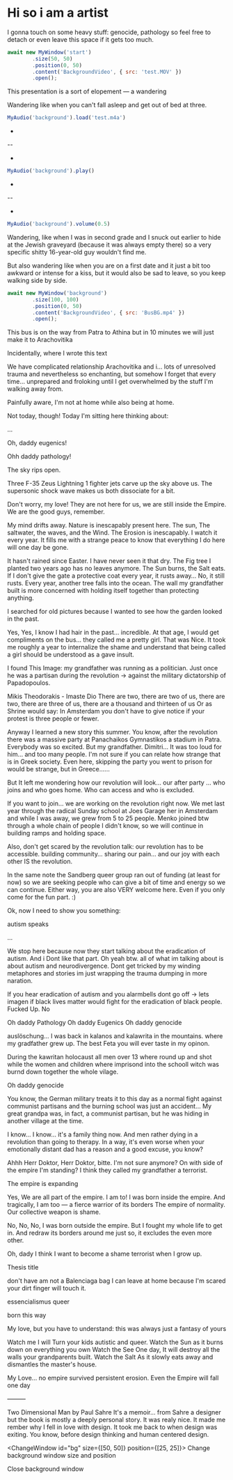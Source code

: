 <script>
    import NewWindow from './NewWindow.svelte';
    import ChangeWindow from './ChangeWindow.svelte';
    import CloseWindow from './CloseWindow.svelte';
    import BackgroundVideo from '$lib/components/BackgroundVideo.svelte';
</script>


# Hi so i am a artist

I gonna touch on some heavy stuff: genocide, pathology
so feel free to detach or even leave this space if it gets too much.



```js
await new MyWindow('start')
        .size(50, 50)
        .position(0, 50)
        .content('BackgroundVideo', { src: 'test.MOV' })
        .open();
```

This presentation is a sort of elopement — a wandering

Wandering like when you can't fall asleep and get out of bed at three.

```js
MyAudio('background').load('test.m4a')
```
-

--

-

```js
MyAudio('background').play()
```

-

--

-

```js
MyAudio('background').volume(0.5)
```

Wandering, like when I was in second grade and I snuck out earlier to hide at the Jewish graveyard (because it was always empty there) so a very specific shitty 16-year-old guy wouldn't find me.

But also wandering like when you are on a first date and it just a bit too awkward or intense for a kiss, but it would also be sad to leave, so you keep walking side by side.

```js
await new MyWindow('background')
        .size(100, 100)
        .position(0, 50)
        .content('BackgroundVideo', { src: 'BusBG.mp4' })
        .open();
```

This bus is on the way from Patra to Athina
but in 10 minutes we will just make it to Arachovitika

Incidentally, where I wrote this text

We have complicated relationship Arachovitika and i… lots of unresolved trauma and nevertheless so enchanting, but somehow I forget that every time… unprepared and froloking until I get overwhelmed by the stuff I'm walking away from.

Painfully aware, I'm not at home while also being at home.

Not today, though! Today I'm sitting here thinking about:

…

Oh, daddy eugenics!

Ohh daddy pathology!

The sky rips open.

Three F-35 Zeus Lightning 1 fighter jets carve up the sky above us. The supersonic shock wave makes us both dissociate for a bit.

Don't worry, my love! They are not here for us, we are still inside the Empire. We are the good guys, remember.

My mind drifts away. Nature is inescapably present here.
The sun, The saltwater, the waves, and the Wind. The Erosion is inescapably. I watch it every year. It fills me with a strange peace to know that everything I do here will one day be gone.

It hasn't rained since Easter. I have never seen it that dry. The Fig tree I planted two years ago has no leaves anymore. The Sun burns, the Salt eats. If I don't give the gate a protective coat every year, it rusts away… No, it still rusts.
Every year, another tree falls into the ocean. The wall my grandfather built is more concerned with holding itself together than protecting anything.

I searched for old pictures because I wanted to see how the garden looked in the past.

Yes, Yes, I know I had hair in the past… incredible.
At that age, I would get compliments on the bus… they called me a pretty girl. That was Nice. 
It took me roughly a year to internalize the shame and understand that being called a girl should be understood as a gave insult.

I found This Image: my grandfather was running as a politician.
Just once
he was a partisan during the revolution → against the military dictatorship of Papadopoulos. 

Mikis Theodorakis - Imaste Dio
There are two, there are two of us,
there are two, there are three of us,
there are a thousand and thirteen of us
Or as Shrine would say: In Amsterdam you don't have to give notice if your protest is three people or fewer.


Anyway I learned a new story this summer.
You know, after the revolution there was a massive party at Panachaikos Gymnastikos a stadium in Patra. Everybody was so excited. 
But my grandfather. Dimitri…
It was too loud for him… and too many people. I'm not sure if you can relate how strange that is in Greek society. Even here, skipping the party you went to prison for would be strange, but in Greece……

But It left me wondering how our revolution will look… our after party … who joins and who goes home. Who can access and who is excluded. 

If you want to join… we are working on the revolution right now. We met last year through the radical Sunday school at Joes Garage her in Amsterdam and while I was away, we grew from 5 to 25 people. Menko joined btw through a whole chain of people I didn't know, so we will continue in building ramps and holding space.

Also, don't get scared by the revolution talk: 
our revolution has to be accessible.
building community… 
sharing our pain… 
and our joy with each other 
IS the revolution.

In the same note the Sandberg queer group ran out of funding (at least for now) so we are seeking people who can give a bit of time and energy so we can continue. Either way, you are also VERY welcome here. Even if you only come for the fun part. :)


Ok, now I need to show you something:

autism speaks

…

We stop here because now they start talking about the eradication of autism. And i Dont like that part.
Oh yeah btw. all of what im talking about is about autism and neurodivergence. Dont get tricked by my winding metaphores and stories im just wrapping the trauma dumping in more naration.

If you hear eradication of autism and you alarmbells dont go off → lets imagen if black lives matter would fight for the eradication of black people. Fucked Up. No

Oh daddy Pathology
Oh daddy Eugenics
Oh daddy genocide

auslöschung…
I was back in kalanos and kalawrita in the mountains. where my gradfather grew up. The best Feta you will ever taste in my opinon. 

During the kawritan holocaust all men over 13 where round up and shot while the women and children where imprisond into the schooll witch was burnd down together the whole vilage. 

Oh daddy genocide

You know, the German military treats it to this day as a normal fight against communist partisans and the burning school was just an accident… My great grandpa was, in fact, a communist partisan, but he was hiding in another village at the time.

I know… I know… it's a family thing now. And men rather dying in a revolution than going to therapy. In a way, it's even worse when your emotionally distant dad has a reason and a good excuse, you know?

Ahhh
Herr Doktor, Herr Doktor, bitte.
I'm not sure anymore? On with side of the empire I'm standing? I think they called my grandfather a terrorist.

The empire is expanding

Yes, We are all part of the empire.
I am to!
I was born inside the empire.
And tragically, I am too — a fierce warrior of its borders
The empire of normality.
Our collective weapon is shame.

No, No, No, I was born outside the empire.
But I fought my whole life to get in.
And redraw its borders around me
just so, it excludes the even more other.

Oh, dady I think I want to become a shame terrorist when I grow up.

Thesis title


don't have am
not a Balenciaga bag I can leave at home because I'm scared your dirt finger will touch  it.


essencialismus
queer

born this way

My love, but you have to understand: this was always just a fantasy of yours

Watch me
I will Turn your kids autistic and queer.
Watch the Sun 
as it burns down on everything you own
Watch the See
One day, It will destroy all the walls your grandparents built.
Watch the Salt
As it slowly eats away and dismantles the master's house.

My Love… no empire survived persistent erosion. 
Even the Empire will fall one day



———


Two Dimensional Man by Paul Sahre
It's a memoir… from Sahre a designer but the book is mostly a deeply personal story. It was realy nice. It made me rember why I fell in love with design. It took me back to when design was exiting. You know, before design thinking and human centered design. 

<ChangeWindow id="bg" size={[50, 50]} position={[25, 25]}>
  Change background window size and position
</ChangeWindow>

<CloseWindow id="bg">
  Close background window
</CloseWindow>